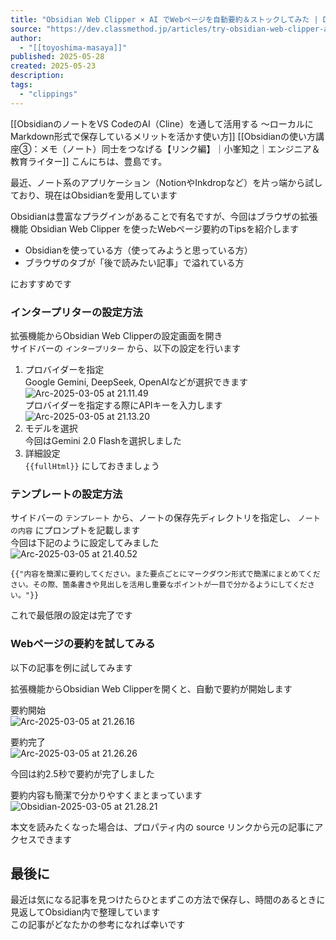 ```yaml
---
title: "Obsidian Web Clipper × AI でWebページを自動要約＆ストックしてみた | DevelopersIO"
source: "https://dev.classmethod.jp/articles/try-obsidian-web-clipper-ai-summary/"
author:
  - "[[toyoshima-masaya]]"
published: 2025-05-28
created: 2025-05-23
description:
tags:
  - "clippings"
---
```

[[ObsidianのノートをVS CodeのAI（Cline）を通して活用する 〜ローカルにMarkdown形式で保存しているメリットを活かす使い方]]
[[Obsidianの使い方講座③：メモ（ノート）同士をつなげる【リンク編】｜小峯知之｜エンジニア＆教育ライター]]
こんにちは、豊島です。

最近、ノート系のアプリケーション（NotionやInkdropなど）を片っ端から試しており、現在はObsidianを愛用しています

Obsidianは豊富なプラグインがあることで有名ですが、今回はブラウザの拡張機能 Obsidian Web Clipper を使ったWebページ要約のTipsを紹介します

- Obsidianを使っている方（使ってみようと思っている方）
- ブラウザのタブが「後で読みたい記事」で溢れている方

におすすめです

### インタープリターの設定方法

拡張機能からObsidian Web Clipperの設定画面を開き  
サイドバーの `インタープリター` から、以下の設定を行います

1. プロバイダーを指定  
	Google Gemini, DeepSeek, OpenAIなどが選択できます  
	![Arc-2025-03-05 at 21.11.49](https://devio2024-media.developers.io/image/upload/v1741179065/2025/03/05/r7rrozbemuavqvv19dbj.png)  
	プロバイダーを指定する際にAPIキーを入力します  
	![Arc-2025-03-05 at 21.13.20](https://devio2024-media.developers.io/image/upload/v1741179061/2025/03/05/qdodmkpxxme7lzvicgvh.png)
2. モデルを選択  
	今回はGemini 2.0 Flashを選択しました
3. 詳細設定  
	`{{fullHtml}}` にしておきましょう

### テンプレートの設定方法

サイドバーの `テンプレート` から、ノートの保存先ディレクトリを指定し、 `ノートの内容` にプロンプトを記載します  
今回は下記のように設定してみました  
![Arc-2025-03-05 at 21.40.52](https://devio2024-media.developers.io/image/upload/v1741179044/2025/03/05/dzropnspzzlhkrtn68ox.png)

```
{{"内容を簡潔に要約してください。また要点ごとにマークダウン形式で簡潔にまとめてください。その際、箇条書きや見出しを活用し重要なポイントが一目で分かるようにしてください。"}}
```

これで最低限の設定は完了です

### Webページの要約を試してみる

以下の記事を例に試してみます

拡張機能からObsidian Web Clipperを開くと、自動で要約が開始します

要約開始  
![Arc-2025-03-05 at 21.26.16](https://devio2024-media.developers.io/image/upload/v1741179057/2025/03/05/fpmekbt7puepmcmj3vys.png)

要約完了  
![Arc-2025-03-05 at 21.26.26](https://devio2024-media.developers.io/image/upload/v1741179054/2025/03/05/gszg6msfuljfbgfpeznw.png)

今回は約2.5秒で要約が完了しました

要約内容も簡潔で分かりやすくまとまっています  
![Obsidian-2025-03-05 at 21.28.21](https://devio2024-media.developers.io/image/upload/v1741179048/2025/03/05/pwpx7ipsfdoenvo1fpgk.png)

本文を読みたくなった場合は、プロパティ内の source リンクから元の記事にアクセスできます

## 最後に

最近は気になる記事を見つけたらひとまずこの方法で保存し、時間のあるときに見返してObsidian内で整理しています  
この記事がどなたかの参考になれば幸いです